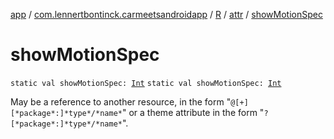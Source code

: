 [app](../../../index.md) / [com.lennertbontinck.carmeetsandroidapp](../../index.md) / [R](../index.md) / [attr](index.md) / [showMotionSpec](./show-motion-spec.md)

# showMotionSpec

`static val showMotionSpec: `[`Int`](https://kotlinlang.org/api/latest/jvm/stdlib/kotlin/-int/index.html)
`static val showMotionSpec: `[`Int`](https://kotlinlang.org/api/latest/jvm/stdlib/kotlin/-int/index.html)

May be a reference to another resource, in the form "`@[+][*package*:]*type*/*name*`" or a theme attribute in the form "`?[*package*:]*type*/*name*`".

